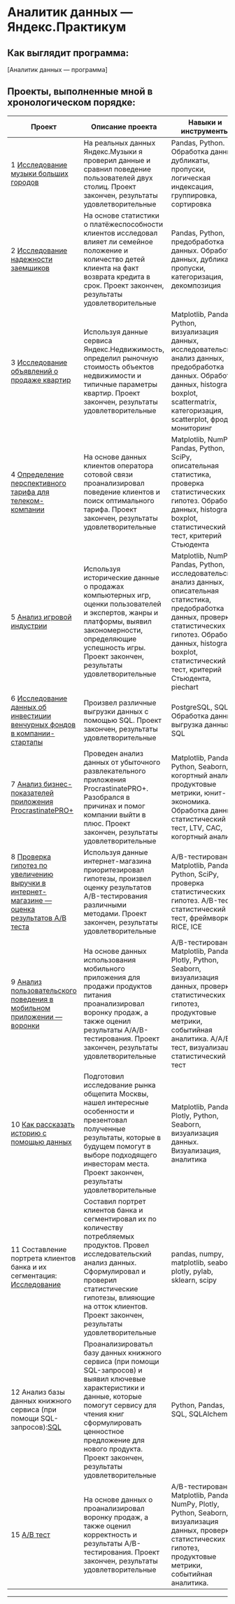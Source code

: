 # Аналитик данных — Яндекс.Практикум

## Как выглядит программа:
[Аналитик данных — программа]

## Проекты, выполненные мной в хронологическом порядке:

| Проект    |  Описание проекта                                                   | Навыки и инструменты  |
|-----------|---------------------------------------------------------------------|-----------------------|
|1 [Исследование музыки больших городов](https://github.com/VladCrim/practicum_Y/blob/main/01%20Базовый%20Python/питон%20базовый%20музыка.ipynb)|На реальных данных Яндекс.Музыки я проверил данные и сравнил поведение пользователей двух столиц. Проект закончен, результаты удовлетворительные|Pandas, Python. Обработка данных, дубликаты, пропуски, логическая индексация, группировка, сортировка|
|2 [Исследование надежности заемщиков](https://github.com/VladCrim/practicum_Y/blob/main/02%20Предобработка%20данных/кредитный%20скоринг%202.ipynb)|На основе статистики о платёжеспособности клиентов исследовал влияет ли семейное положение и количество детей клиента на факт возврата кредита в срок. Проект закончен, результаты удовлетворительные|Pandas, Python, предобработка данных. Обработка данных, дубликаты, пропуски, категоризация, декомпозиция|
|3 [Исследование объявлений о продаже квартир](https://github.com/VladCrim/practicum_Y/blob/main/03%20Исследовательский%20анализ%20данных/недвижимость3.ipynb)|Используя данные сервиса Яндекс.Недвижимость, определил рыночную стоимость объектов недвижимости и типичные параметры квартир. Проект закончен, результаты удовлетворительные|Matplotlib, Pandas, Python, визуализация данных, исследовательский анализ данных, предобработка данных. Обработка данных, histogram, boxplot, scattermatrix, категоризация, scatterplot,  фрод-мониторинг|
|4 [Определение перспективного тарифа для телеком-компании](https://github.com/VladCrim/practicum_Y/blob/main/04%20Статистический%20анализ%20данных/статистика%20по%20сотовой%20связи4.ipynb)|На основе данных клиентов оператора сотовой связи проанализировал поведение клиентов и поиск оптимального тарифа. Проект закончен, результаты удовлетворительные|Matplotlib, NumPy, Pandas, Python, SciPy, описательная статистика, проверка статистических гипотез. Обработка данных, histogram, boxplot, статистический тест, критерий Стьюдента |
|5 [Анализ игровой индустрии](https://github.com/VladCrim/practicum_Y/blob/main/05%20Сборный%20проект%201/сборный%20продажа%20комп%20игр5.ipynb)|Используя исторические данные о продажах компьютерных игр, оценки пользователей и экспертов, жанры и платформы, выявил закономерности, определяющие успешность игры. Проект закончен, результаты удовлетворительные |Matplotlib, NumPy, Pandas, Python, исследовательский анализ данных, описательная статистика, предобработка данных, проверка статистических гипотез. Обработка данных, histogram, boxplot, статистический тест, критерий Стьюдента, piechart|
|6 [Исследование данных об инвестиции венчурных фондов в компании-стартапы](https://github.com/Rabosina/practicum_Y/tree/main/06%20%D0%91%D0%B0%D0%B7%D0%BE%D0%B2%D1%8B%D0%B9%20SQL)|Произвел различные выгрузки данных с помощью SQL. Проект закончен, результаты удовлетворительные|PostgreSQL, SQL. Обработка данных, выгрузка данных, SQL|
|7 [Анализ бизнес-показателей приложения ProcrastinatePRO+](https://github.com/VladCrim/practicum_Y/blob/main/07%20Анализ%20бизнес-показателей/продуктовая%20аналитика6.ipynb)| Проведен анализ данных от убыточного развлекательного приложения ProcrastinatePRO+. Разобрался в причинах и помог компании выйти в плюс. Проект закончен, результаты удовлетворительные |Matplotlib, Pandas, Python, Seaborn, когортный анализ, продуктовые метрики, юнит-экономика. Обработка данных, статистический тест, LTV, CAC, когортный анализ|
|8 [Проверка гипотез по увеличению выручки в интернет-магазине — оценка результатов A/B теста](https://github.com/VladCrim/practicum_Y/blob/main/08%20Принятие%20решений%20в%20бизнесе/гипотезы%20для%20увел%20выручки%20инетмаг7.ipynb)|Используя данные интернет-магазина приоритезировал гипотезы, произвел оценку результатов A/B-тестирования различными методами. Проект закончен, результаты удовлетворительные|A/B-тестирование, Matplotlib, Pandas, Python, SciPy, проверка статистических гипотез. A/B-тест, статистический тест, фреймворк, RICE, ICE|
|9 [Анализ пользовательского поведения в мобильном приложении — воронки](https://github.com/VladCrim/practicum_Y/blob/main/09%20Сборный%20проект%20—%202/сборный2%20поведение%20пользователей%20в%20приложении8.ipynb)|На основе данных использования мобильного приложения для продажи продуктов питания проанализировал воронку продаж, а также оценил результаты A/A/B-тестирования. Проект закончен, результаты удовлетворительные |A/B-тестирование, Matplotlib, Pandas, Plotly, Python, Seaborn, визуализация данных, проверка статистических гипотез, продуктовые метрики, событийная аналитика. A/А/B-тест, визуализация, статистический тест|
|10 [Как рассказать историю с помощью данных](https://github.com/VladCrim/practicum_Y/blob/main/10%20История%20с%20помощью%20данных/общепит%20москвы9.ipynb)|Подготовил исследование рынка общепита Москвы, нашел интересные особенности и презентовал полученные результаты, которые в будущем помогут в выборе подходящего инвесторам места. Проект закончен, результаты удовлетворительные| Matplotlib, Pandas, Plotly, Python, Seaborn, визуализация данных. Визуализация, аналитика|
|11 Cоставление портрета клиентов банка и их сегментация: [Исследование](https://github.com/VladCrim/practicum_Y/blob/main/Финальный%20проект.%20Сегментация%20пользователей%20по%20потреблению/выпуск%20портрет%20банкклиентов10.ipynb)|Cоставил портрет клиентов банка и сегментировал их по количеству потребляемых продуктов. Провел исследовательский анализ данных. Сформулировал и проверил статистические гипотезы, влияющие на отток клиентов. Проект закончен, результаты удовлетворительные| pandas, numpy, matplotlib, seaborn, plotly, pylab, sklearn, scipy|
|12  Анализ базы данных книжного сервиса (при помощи SQL-запросов):[SQL](https://github.com/VladCrim/practicum_Y/blob/main/Финальный%20проект.%20SQL%20Анализ%20рынка%20книг/выпуск%20sql%20анализ%20базы%20данных10.ipynb)|Проанализироватьл базу данных книжного сервиса (при помощи SQL-запросов) и выявил ключевые характеристики и данные, которые помогут сервису для чтения книг сформулировать ценностное предложение для нового продукта. Проект закончен, результаты удовлетворительные |  Python, Pandas, SQL, SQLAlchemy| 
|15  [A/B тест](https://github.com/VladCrim/practicum_Y/blob/main/Финальный%20проект.%20AB%20тестирование%20результатов%20внедрения%20изменения/выпуск%20оценка%20результатов%20AB-теста10.ipynb)|На основе данных о проанализировал воронку продаж, а также оценил корректность и результаты A/B-тестирования. Проект закончен, результаты удовлетворительные|A/B-тестирование, Matplotlib, Pandas, NumPy, Plotly, Python, Seaborn, визуализация данных, проверка статистических гипотез, продуктовые метрики, событийная аналитика.|
---
